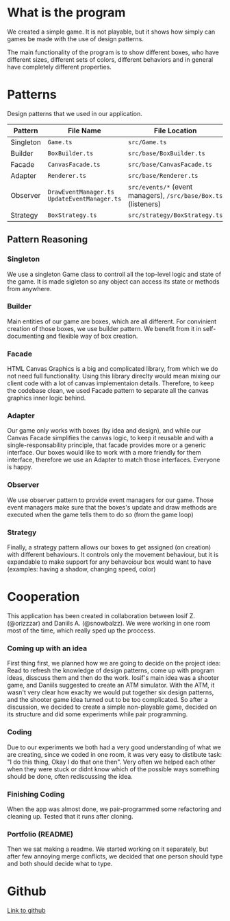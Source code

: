 # What is the program
We created a simple game. It is not playable, but it shows how simply can games be made with the use of design patterns.

The main functionality of the program is to show different boxes, who have different sizes, different sets of colors, different behaviors and in general have completely different properties. 


# Patterns
Design patterns that we used in our application.

| Pattern   | File Name                                      | File Location                                                          |
|-----------|------------------------------------------------|------------------------------------------------------------------------|
| Singleton | `Game.ts`                                      | ` src/Game.ts `                                                        |
| Builder   | `BoxBuilder.ts`                                | ` src/base/BoxBuilder.ts `                                             |
| Facade    | `CanvasFacade.ts`                              | ` src/base/CanvasFacade.ts `                                           |
| Adapter   | `Renderer.ts`                                  | ` src/base/Renderer.ts `                                               |
| Observer  | `DrawEventManager.ts`  `UpdateEventManager.ts` | ` src/events/* `  (event managers),  ` /src/base/Box.ts `  (listeners) |
| Strategy  | `BoxStrategy.ts`                               | ` src/strategy/BoxStrategy.ts `                                        |

## Pattern Reasoning
### Singleton
We use a singleton Game class to controll all the top-level logic and state of the game. It is made sigleton so any object can access its state or methods from anywhere.
### Builder
Main entities of our game are boxes, which are all different. For convinient creation of those boxes, we use builder pattern. We benefit from it in self-documenting and flexible way of box creation.
### Facade
HTML Canvas Graphics is a big and complicated library, from which we do not need full functionality. Using this library direclty would mean mixing our client code with a lot of canvas implementaion details. Therefore, to keep the codebase clean, we used Facade pattern to separate all the canvas graphics inner logic behind.
### Adapter
Our game only works with boxes (by idea and design), and while our Canvas Facade simplifies the canvas logic, to keep it reusable and with a single-responsability principle, that facade provides more or a generic interface. Our boxes would like to work with a more friendly for them interface, therefore we use an Adapter to match those interfaces. Everyone is happy.
### Observer
We use observer pattern to provide event managers for our game. Those event managers make sure that the boxes's update and draw methods are executed when the game tells them to do so (from the game loop)
### Strategy
Finally, a strategy pattern allows our boxes to get assigned (on creation) with different behaviours. It controls only the movement behaviour, but it is expandable to make support for any behavoiour box would want to have (examples: having a shadow, changing speed, color)


# Cooperation
This application has been created in collaboration between Iosif Z. (@orizzzar) and Daniils A. (@snowbalzz).
We were working in one room most of the time, which really sped up the proccess.

### Coming up with an idea
First thing first, we planned how we are going to decide on the project idea: Read to refresh the knowledge of design patterns, come up with program ideas, disscuss them and then do the work.
Iosif's main idea was a shooter game, and Daniils suggested to create an ATM simulator. With the ATM, it wasn't very clear how exaclty we would put together six design patterns, and the shooter game idea turned out to be too complicated. So after a discussion, we decided to create a simple non-playable game, decided on its structure and did some experiments while pair programming.

### Coding
Due to our experiments we both had a very good understanding of what we are creating, since we coded in one room, it was very easy to distibute task: "I do this thing, Okay I do that one then". Very often we helped each other when they were stuck or didnt know which of the possible ways something should be done, often rediscussing the idea.

### Finishing Coding
When the app was almost done, we pair-programmed some refactoring and cleaning up. Tested that it runs after cloning.

### Portfolio (README)
Then we sat making a readme. We started working on it separately, but after few annoying merge conflicts, we decided that one person should type and both should decide what to type.

# Github
[Link to github](https://github.com/snowbalzz/SDE_Programm)


